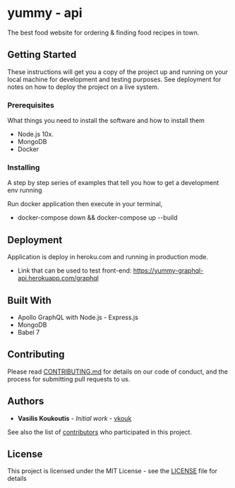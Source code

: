 # yummy - api

The best food website for ordering & finding food recipes in town.

## Getting Started

These instructions will get you a copy of the project up and running on your local machine for development and testing purposes. See deployment for notes on how to deploy the project on a live system.

### Prerequisites

What things you need to install the software and how to install them

- Node.js 10x.
- MongoDB
- Docker

### Installing

A step by step series of examples that tell you how to get a development env running

Run docker application then execute in your terminal,

- docker-compose down && docker-compose up --build

## Deployment

Application is deploy in heroku.com and running in production mode.

- Link that can be used to test front-end: https://yummy-graphql-api.herokuapp.com/graphql

## Built With

- Apollo GraphQL with Node.js - Express.js
- MongoDB
- Babel 7

## Contributing

Please read [CONTRIBUTING.md](https://gist.github.com/PurpleBooth/b24679402957c63ec426) for details on our code of conduct, and the process for submitting pull requests to us.

## Authors

- **Vasilis Koukoutis** - _Initial work_ - [vkouk](https://github.com/vkouk)

See also the list of [contributors](https://github.com/vkouk/yummy-api/contributors) who participated in this project.

## License

This project is licensed under the MIT License - see the [LICENSE](LICENSE) file for details
